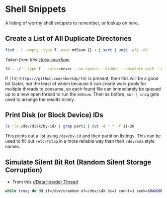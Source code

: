 Shell Snippets
==============

A listing of worthy shell snippets to remember, or lookup on here.


Create a List of All Duplicate Directories
------------------------------------------


```sh
find . ! -empty -type f -exec md5sum {} + | sort | uniq -w32 -dD
```
*Taken from this [stack-overflow](https://unix.stackexchange.com/questions/277697/whats-the-quickest-way-to-find-duplicated-files).*

```sh
fd . ./ --type f --color=never --no-ignore --hidden --absolute-path --exec md5sum {} | sort | uniq -w32 -dD
```

If `[fd](https://github.com/sharkdp/fd)` is present, then this will be a good bit faster, not the least of which because it can create work pools for multiple threads to consume, so each found file can immediately be queued up to a new open thread to run the `md5sum`. Then as before, `sor | uniq` gets used to arrange the results nicely.


Print Disk (or Block Device) IDs
--------------------------------

```sh
ls -la /dev/disk/by-id/ | grep part1 | cut -d " " -f 11-20
```

This prints out a list using `/dev/by-id` and their partition listings. This can be used to fill out `/etc/fstab` in a more reliable way than their `/dev/sdX` style names.


Simulate Silent Bit Rot (Random Silent Storage Corruption)
----------------------------------------------------------

* From this [r/DataHoarder Thread](https://www.reddit.com/r/DataHoarder/comments/2c5b54/how_can_i_simulate_silent_data_corruption/)
```sh
while true; do dd if=/dev/urandom of=/dev/sdX bs=1 count=1 seek=$RANDOM; sleep 1; done;
```
